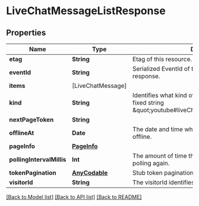 # LiveChatMessageListResponse

## Properties
Name | Type | Description | Notes
------------ | ------------- | ------------- | -------------
**etag** | **String** | Etag of this resource. | [optional] 
**eventId** | **String** | Serialized EventId of the request which produced this response. | [optional] 
**items** | [LiveChatMessage] |  | [optional] 
**kind** | **String** | Identifies what kind of resource this is. Value: the fixed string \&quot;youtube#liveChatMessageListResponse\&quot;. | [optional] [default to "youtube#liveChatMessageListResponse"]
**nextPageToken** | **String** |  | [optional] 
**offlineAt** | **Date** | The date and time when the underlying stream went offline. | [optional] 
**pageInfo** | [**PageInfo**](PageInfo.md) |  | [optional] 
**pollingIntervalMillis** | **Int** | The amount of time the client should wait before polling again. | [optional] 
**tokenPagination** | [**AnyCodable**](.md) | Stub token pagination template to suppress results. | [optional] 
**visitorId** | **String** | The visitorId identifies the visitor. | [optional] 

[[Back to Model list]](../README.md#documentation-for-models) [[Back to API list]](../README.md#documentation-for-api-endpoints) [[Back to README]](../README.md)


